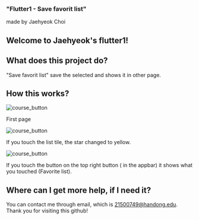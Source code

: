 ### "Flutter1 - Save favorit list"
made by Jaehyeok Choi

## Welcome to Jaehyeok's flutter1!

## What does this project do?
"Save favorit list" save the selected and shows it in other page.


## How this works?
![course_button](https://github.com/Choi-JaeHyeok-21500749/flutter1/blob/main/1.JPG)

First page


![course_button](https://github.com/Choi-JaeHyeok-21500749/flutter1/blob/main/2.JPG)

If you touch the list tile, the star changed to yellow.

![course_button](https://github.com/Choi-JaeHyeok-21500749/flutter1/blob/main/3.JPG)

If you touch the button on the top right button ( in the appbar) it shows what you touched (Favorite list).

## Where can I get more help, if I need it?

You can contact me through email, which is 21500749@handong.edu.
Thank you for visiting this github!

